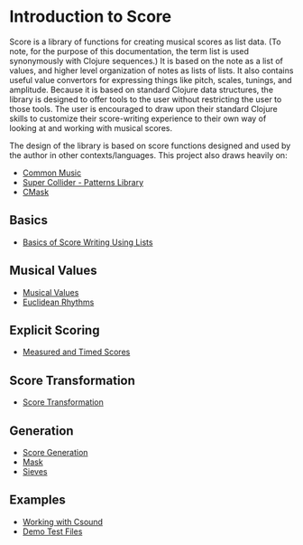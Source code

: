 # Introduction to Score

Score is a library of functions for creating musical scores as list data. (To note, for the purpose of this documentation, the term list is used synonymously with Clojure sequences.) It is based on the note as a list of values, and higher level organization of notes as lists of lists. It also contains useful value convertors for expressing things like pitch, scales, tunings, and amplitude.  Because it is based on standard Clojure data structures, the library is designed to offer tools to the user without restricting the user to those tools.  The user is encouraged to draw upon their standard Clojure skills to customize their score-writing experience to their own way of looking at and working with musical scores.

The design of the library is based on score functions designed and used by the author in other contexts/languages. This project also draws heavily on:

* [Common Music](http://commonmusic.sourceforge.net/) 
* [Super Collider - Patterns Library](http://doc.sccode.org/Tutorials/Getting-Started/16-Sequencing-with-Patterns.html) 
* [CMask](http://www2.ak.tu-berlin.de/~abartetzki/CMaskMan/CMask-Manual.htm) 

## Basics
* [Basics of Score Writing Using Lists](basics.md)

## Musical Values
* [Musical Values](musical_values.md)
* [Euclidean Rhythms](euclid.md)

## Explicit Scoring
* [Measured and Timed Scores](measured_score.md)

## Score Transformation 
* [Score Transformation](transformation.md)

## Generation
* [Score Generation](score_gen.md)
* [Mask](mask.md)
* [Sieves](sieves.md)

## Examples 
* [Working with Csound](csound.md)
* [Demo Test Files](https://github.com/kunstmusik/score/tree/master/src/score/demo) 


